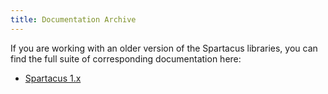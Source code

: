 ```yaml
---
title: Documentation Archive
---
```


If you are working with an older version of the Spartacus libraries, you can find the full suite of corresponding documentation here:

- [Spartacus 1.x](https://sap.github.io/spartacus-docs-v1/)